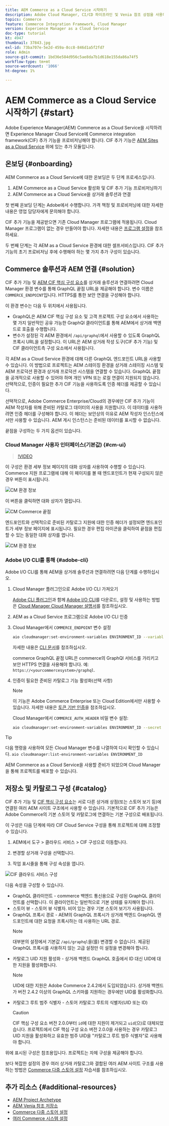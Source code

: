 ```yaml
---
title: AEM Commerce as a Cloud Service 시작하기
description: Adobe Cloud Manager, CI/CD 파이프라인 및 Venia 참조 상점을 사용하여 Adobe Experience Manager(AEM) 상거래 프로젝트를 배포하는 방법에 대해 알아봅니다.
topics: Commerce
feature: Commerce Integration Framework, Cloud Manager
version: Experience Manager as a Cloud Service
doc-type: tutorial
kt: 4947
thumbnail: 37843.jpg
exl-id: 73ba707e-5e2d-459a-8cc8-846d1a5f2fd7
role: Admin
source-git-commit: 1bd36e584d956c5ae8da7b1d618e155da86a74f5
workflow-type: tm+mt
source-wordcount: '1066'
ht-degree: 1%

---
```


# AEM Commerce as a Cloud Service 시작하기 {#start}

Adobe Experience Manager(AEM) Commerce as a Cloud Service을 시작하려면 Experience Manager Cloud Service에 Commerce integration framework(CIF) 추가 기능을 프로비저닝해야 합니다. CIF 추가 기능은 [AEM Sites as a Cloud Service](https://experienceleague.adobe.com/docs/experience-manager-cloud-service/content/sites/home.html?lang=ko) 위에 있는 추가 모듈입니다.

## 온보딩 {#onboarding}

AEM Commerce as a Cloud Service에 대한 온보딩은 두 단계 프로세스입니다.

1. AEM Commerce as a Cloud Service 활성화 및 CIF 추가 기능 프로비저닝하기
2. AEM Commerce as a Cloud Service을 상거래 솔루션과 연결

첫 번째 온보딩 단계는 Adobe에서 수행합니다. 가격 책정 및 프로비저닝에 대한 자세한 내용은 영업 담당자에게 문의해야 합니다.

CIF 추가 기능을 제공받으면 기존 Cloud Manager 프로그램에 적용됩니다. Cloud Manager 프로그램이 없는 경우 만들어야 합니다. 자세한 내용은 [프로그램 설정](https://experienceleague.adobe.com/docs/experience-manager-cloud-manager/content/getting-started/program-setup.html?lang=ko)을 참조하세요.

두 번째 단계는 각 AEM as a Cloud Service 환경에 대한 셀프서비스입니다. CIF 추가 기능의 초기 프로비저닝 후에 수행해야 하는 몇 가지 추가 구성이 있습니다.

## Commerce 솔루션과 AEM 연결 {#solution}

CIF 추가 기능 및 [AEM CIF 핵심 구성 요소](https://github.com/adobe/aem-core-cif-components)를 상거래 솔루션과 연결하려면 Cloud Manager 환경 변수를 통해 GraphQL 끝점 URL을 제공해야 합니다. 변수 이름은 `COMMERCE_ENDPOINT`입니다. HTTPS를 통한 보안 연결을 구성해야 합니다.

이 환경 변수는 다음 두 위치에서 사용됩니다.

- GraphQL은 AEM CIF 핵심 구성 요소 및 고객 프로젝트 구성 요소에서 사용하는 몇 가지 일반적인 공유 가능한 GraphQl 클라이언트를 통해 AEM에서 상거래 백엔드로 호출을 수행합니다.
- 변수가 설정된 각 AEM 환경에서 `/api/graphql`에서 사용할 수 있도록 GraphQL 프록시 URL을 설정합니다. 이 URL은 AEM 상거래 작성 도구(CIF 추가 기능) 및 CIF 클라이언트측 구성 요소에서 사용됩니다.

각 AEM as a Cloud Service 환경에 대해 다른 GraphQL 엔드포인트 URL을 사용할 수 있습니다. 이 방법으로 프로젝트는 AEM 스테이징 환경을 상거래 스테이징 시스템 및 AEM 프로덕션 환경과 상거래 프로덕션 시스템을 연결할 수 있습니다. GraphQL 끝점을 공개적으로 사용할 수 있어야 하며 개인 VPN 또는 로컬 연결이 지원되지 않습니다. 선택적으로, 인증이 필요한 추가 CIF 기능을 사용하도록 인증 헤더를 제공할 수 있습니다.

선택적으로, Adobe Commerce Enterprise/Cloud의 경우에만 CIF 추가 기능이 AEM 작성자를 위해 준비된 카탈로그 데이터의 사용을 지원합니다. 이 데이터를 사용하려면 인증 헤더를 구성해야 합니다. 이 헤더는 보안상의 이유로 AEM 작성자 인스턴스에서만 사용할 수 있습니다. AEM 게시 인스턴스는 준비된 데이터를 표시할 수 없습니다.

끝점을 구성하는 두 가지 옵션이 있습니다.

### Cloud Manager 사용자 인터페이스(기본값) {#cm-ui}

>[!VIDEO](https://video.tv.adobe.com/v/37843?quality=12&learn=on)

이 구성은 환경 세부 정보 페이지의 대화 상자를 사용하여 수행할 수 있습니다. Commerce 지원 프로그램에 대해 이 페이지를 볼 때 엔드포인트가 현재 구성되지 않은 경우 버튼이 표시됩니다.

![CM 환경 정보](/help/commerce-cloud/assets/commerce-cmui.png)

이 버튼을 클릭하면 대화 상자가 열립니다.

![CM Commerce 끝점](/help/commerce-cloud/assets/commerce-cm-endpoint.png)

엔드포인트와 선택적으로 준비된 카탈로그 지원에 대한 인증 헤더가 설정되면 엔드포인트가 세부 정보 페이지에 표시됩니다. 필요한 경우 편집 아이콘을 클릭하여 끝점을 편집할 수 있는 동일한 대화 상자를 엽니다.

![CM 환경 정보](/help/commerce-cloud/assets/commerce-cmui-done.png)

### Adobe I/O CLI를 통해  {#adobe-cli}

Adobe I/O CLI를 통해 AEM을 상거래 솔루션과 연결하려면 다음 단계를 수행하십시오.

1. Cloud Manager 플러그인으로 Adobe I/O CLI 가져오기

   [Adobe CLI 플러그인](https://github.com/adobe/aio-cli-plugin-cloudmanager)과 함께 [Adobe I/O CLI](https://github.com/adobe/aio-cli)를 다운로드, 설정 및 사용하는 방법은 [Cloud Manager Cloud Manager 설명서](https://experienceleague.adobe.com/docs/experience-manager-cloud-manager/content/introduction.html?lang=ko)를 참조하십시오.

2. AEM as a Cloud Service 프로그램으로 Adobe I/O CLI 인증

3. Cloud Manager에서 `COMMERCE_ENDPOINT` 변수 설정

   ```bash
   aio cloudmanager:set-environment-variables ENVIRONMENT_ID --variable COMMERCE_ENDPOINT "<Magento GraphQL endpoint URL>"
   ```

   자세한 내용은 [CLI 문서](https://github.com/adobe/aio-cli-plugin-cloudmanager#aio-cloudmanagerset-environment-variables-environmentid)를 참조하십시오.

   commerce GraphQL 끝점 URL은 commerce의 GraphQl 서비스를 가리키고 보안 HTTPS 연결을 사용해야 합니다. 예: `https://<yourcommercesystem>/graphql`.

4. 인증이 필요한 준비된 카탈로그 기능 활성화(선택 사항)

   >[!NOTE]
   >
   >이 기능은 Adobe Commerce Enterprise 또는 Cloud Edition에서만 사용할 수 있습니다. 자세한 내용은 [토큰 기반 인증](https://devdocs.magento.com/guides/v2.4/get-started/authentication/gs-authentication-token.html#integration-tokens)을 참조하십시오.

   Cloud Manager에서 `COMMERCE_AUTH_HEADER` 비밀 변수 설정:

   ```bash
   aio cloudmanager:set-environment-variables ENVIRONMENT_ID --secret COMMERCE_AUTH_HEADER "Authorization: Bearer <Access Token>"
   ```

>[!TIP]
>
>다음 명령을 사용하여 모든 Cloud Manager 변수를 나열하여 다시 확인할 수 있습니다. `aio cloudmanager:list-environment-variables ENVIRONMENT_ID`

AEM Commerce as a Cloud Service을 사용할 준비가 되었으며 Cloud Manager을 통해 프로젝트를 배포할 수 있습니다.

## 저장소 및 카탈로그 구성 {#catalog}

CIF 추가 기능 및 [CIF 핵심 구성 요소](https://github.com/adobe/aem-core-cif-components)는 서로 다른 상거래 상점(또는 스토어 보기 등)에 연결된 여러 AEM 사이트 구조에서 사용할 수 있습니다. 기본적으로 CIF 추가 기능은 Adobe Commerce의 기본 스토어 및 카탈로그에 연결하는 기본 구성으로 배포됩니다.

이 구성은 다음 단계에 따라 CIF Cloud Service 구성을 통해 프로젝트에 대해 조정할 수 있습니다.

1. AEM에서 도구 > 클라우드 서비스 > CIF 구성으로 이동합니다.

2. 변경할 상거래 구성을 선택합니다.

3. 작업 표시줄을 통해 구성 속성을 엽니다.

![CIF 클라우드 서비스 구성](/help/commerce-cloud/assets/cif-cloud-service-config.png)

다음 속성을 구성할 수 있습니다.

- GraphQL 클라이언트 - commerce 백엔드 통신용으로 구성된 GraphQL 클라이언트를 선택합니다. 이 클라이언트는 일반적으로 기본 상태를 유지해야 합니다.
- 스토어 뷰 - 스토어 뷰 식별자. 비어 있는 경우 기본 스토어 보기가 사용됩니다.
- GraphQL 프록시 경로 - AEM의 GraphQL 프록시가 상거래 백엔드 GraphQL 엔드포인트에 대한 요청을 프록시하는 데 사용하는 URL 경로.
  >[!NOTE]
  >
  > 대부분의 설정에서 기본값 `/api/graphql`을(를) 변경할 수 없습니다. 제공된 GraphQL 프록시를 사용하지 않는 고급 설정만 이 설정을 변경해야 합니다.
- 카탈로그 UID 지원 활성화 - 상거래 백엔드 GraphQL 호출에서 ID 대신 UID에 대한 지원을 활성화합니다.
  >[!NOTE]
  >
  > UID에 대한 지원은 Adobe Commerce 2.4.2에서 도입되었습니다. 상거래 백엔드가 버전 2.4.2 이상의 GraphQL 스키마를 지원하는 경우에만 UID를 활성화합니다.
- 카탈로그 루트 범주 식별자 - 스토어 카탈로그 루트의 식별자(UID 또는 ID)
  >[!CAUTION]
  >
  > CIF 핵심 구성 요소 버전 2.0.0부터 `id`에 대한 지원이 제거되고 `uid`(으)로 대체되었습니다. 프로젝트에서 CIF 핵심 구성 요소 버전 2.0.0을 사용하는 경우 카탈로그 UID 지원을 활성화하고 유효한 범주 UID을 &quot;카탈로그 루트 범주 식별자&quot;로 사용해야 합니다.

위에 표시된 구성은 참조용입니다. 프로젝트는 자체 구성을 제공해야 합니다.

보다 복잡한 설정의 경우 여러 상거래 카탈로그와 결합된 여러 AEM 사이트 구조를 사용하는 방법은 [Commerce 다중 스토어 설정](configuring/multi-store-setup.md) 자습서를 참조하십시오.

## 추가 리소스 {#additional-resources}

- [AEM Project Archetype](https://github.com/adobe/aem-project-archetype)
- [AEM Venia 참조 저장소](https://github.com/adobe/aem-cif-guides-venia)
- [Commerce 다중 스토어 설정](configuring/multi-store-setup.md)
- [여러 Commerce 시스템 설정](configuring/multiple-commerce-systems-setup.md)

